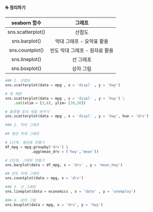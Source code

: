 #### ☕ 정리하기

|seaborn 함수|그래프|
|:---:|:---:|
|sns.scatterplot()|산점도|
|sns.barplot()|막대 그래프 - 요약표 활용|
|sns.countplot()|빈도 막대 그래프 - 원자료 활용|
|sns.lineplot()|선 그래프|
|sns.boxplot()|상자 그림|

```python
### 1. 산점도
sns.scatterplot(data = mpg , x = 'displ' , y = 'hwy')

# 축 제한
sns.scatterplot(data = mpg , x = 'displ' , y = 'hwy') \
    .set(xlim = [3,6], ylim= [10,30])

# 종류별 표식 색깔 바꾸기
sns.scatterplot(data = mpg , x = 'displ' , y = 'hwy', hue = 'drv')

### 2. 막대 그래프

## 평균 막대 그래프

# 1단계. 평균표 만들기
df_mpg = mpg.groupby('drv') \ 
            .agg(mean_drv = ('hwy','mean'))

# 2단계. 그래프 만들기
sns.barplot(data = df_mpg, x = 'drv' , y = 'mean_hwy')

## 빈도 막대 그래프
sns.countplot(data = mpg, x = 'drv')

### 3. 선 그래프
sns.lineplot(data = economics , x = 'date' , y = 'unemploy')

### 4. 상자 그림
sns.boxplot(data = mpg, x = 'drv', y = 'hwy')
```
